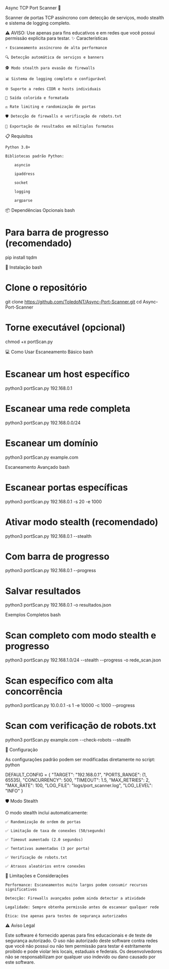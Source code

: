 Async TCP Port Scanner 🚀

Scanner de portas TCP assíncrono com detecção de serviços, modo stealth e sistema de logging completo.

⚠️ AVISO: Use apenas para fins educativos e em redes que você possui permissão explícita para testar.
✨ Características

    ⚡ Escaneamento assíncrono de alta performance

    🔍 Detecção automática de serviços e banners

    🕵️ Modo stealth para evasão de firewalls

    📊 Sistema de logging completo e configurável

    🌐 Suporte a redes CIDR e hosts individuais

    🎨 Saída colorida e formatada

    ⚖️ Rate limiting e randomização de portas

    🛡️ Detecção de firewalls e verificação de robots.txt

    💾 Exportação de resultados em múltiplos formatos

📋 Requisitos

    Python 3.8+

    Bibliotecas padrão Python:

        asyncio

        ipaddress

        socket

        logging

        argparse

📦 Dependências Opcionais
bash

# Para barra de progresso (recomendado)
pip install tqdm

🚀 Instalação
bash

# Clone o repositório
git clone https://github.com/ToledoNT/Async-Port-Scanner.git
cd Async-Port-Scanner

# Torne executável (opcional)
chmod +x portScan.py

💻 Como Usar
Escaneamento Básico
bash

# Escanear um host específico
python3 portScan.py 192.168.0.1

# Escanear uma rede completa
python3 portScan.py 192.168.0.0/24

# Escanear um domínio
python3 portScan.py example.com

Escaneamento Avançado
bash

# Escanear portas específicas
python3 portScan.py 192.168.0.1 -s 20 -e 1000

# Ativar modo stealth (recomendado)
python3 portScan.py 192.168.0.1 --stealth

# Com barra de progresso
python3 portScan.py 192.168.0.1 --progress

# Salvar resultados
python3 portScan.py 192.168.0.1 -o resultados.json

Exemplos Completos
bash

# Scan completo com modo stealth e progresso
python3 portScan.py 192.168.1.0/24 --stealth --progress -o rede_scan.json

# Scan específico com alta concorrência
python3 portScan.py 10.0.0.1 -s 1 -e 10000 -c 1000 --progress

# Scan com verificação de robots.txt
python3 portScan.py example.com --check-robots --stealth

🔧 Configuração

As configurações padrão podem ser modificadas diretamente no script:
python

DEFAULT_CONFIG = {
    "TARGET": "192.168.0.1",
    "PORTS_RANGE": (1, 65535),
    "CONCURRENCY": 500,
    "TIMEOUT": 1.5,
    "MAX_RETRIES": 2,
    "MAX_RATE": 100,
    "LOG_FILE": "logs/port_scanner.log",
    "LOG_LEVEL": "INFO"
}

🛡️ Modo Stealth

O modo stealth inclui automaticamente:

    ✅ Randomização de ordem de portas

    ✅ Limitação de taxa de conexões (50/segundo)

    ✅ Timeout aumentado (2.0 segundos)

    ✅ Tentativas aumentadas (3 por porta)

    ✅ Verificação de robots.txt

    ✅ Atrasos aleatórios entre conexões

🚨 Limitações e Considerações

    Performance: Escaneamentos muito largos podem consumir recursos significativos

    Detecção: Firewalls avançados podem ainda detectar a atividade

    Legalidade: Sempre obtenha permissão antes de escanear qualquer rede

    Ética: Use apenas para testes de segurança autorizados

⚠️ Aviso Legal

Este software é fornecido apenas para fins educacionais e de teste de segurança autorizado. O uso não autorizado deste software contra redes que você não possui ou não tem permissão para testar é estritamente proibido e pode violar leis locais, estaduais e federais. Os desenvolvedores não se responsabilizam por qualquer uso indevido ou dano causado por este software.